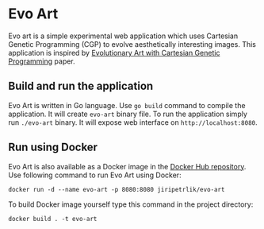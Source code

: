# Evo Art

Evo art is a simple experimental web application
which uses Cartesian Genetic Programming (CGP)
to evolve aesthetically interesting images.
This application is inspired by
[Evolutionary Art with Cartesian Genetic Programming](https://www.researchgate.net/profile/Julian_Miller/publication/230855629_Evolutionary_Art_with_Cartesian_Genetic_Programming/links/0046352c2d562bba54000000.pdf)
paper.

## Build and run the application

Evo Art is written in Go language.
Use `go build` command to compile the application.
It will create `evo-art` binary file. To run the
application simply run `./evo-art` binary. It
will expose web interface on `http://localhost:8080`.

## Run using Docker

Evo Art is also available as a Docker image in the
[Docker Hub repository](https://hub.docker.com/r/jiripetrlik/evo-art).
Use following command to run Evo Art using Docker:
```
docker run -d --name evo-art -p 8080:8080 jiripetrlik/evo-art
```

To build Docker image yourself type this command in the
project directory:

```
docker build . -t evo-art
```
